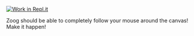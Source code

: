 [![Work in Repl.it](https://classroom.github.com/assets/work-in-replit-14baed9a392b3a25080506f3b7b6d57f295ec2978f6f33ec97e36a161684cbe9.svg)](https://classroom.github.com/online_ide?assignment_repo_id=3228847&assignment_repo_type=AssignmentRepo)
<p>Zoog should be able to completely follow your mouse around the canvas! Make it happen!</p>